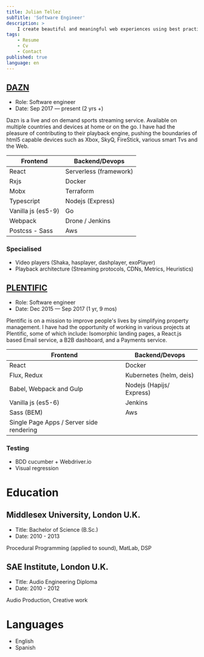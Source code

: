 ```yaml
---
title: Julian Tellez
subTitle: 'Software Engineer'
description: >
    I create beautiful and meaningful web experiences using best practice standards. I love to develop, design and talk about interactive, user-friendly interfaces.
tags:
    - Resume
    - Cv
    - Contact
published: true
language: en
---
```


## [DAZN](https://www.dazn.com)
- Role: Software engineer
- Date: Sep 2017 — present (2 yrs +)

Dazn is a live and on demand sports streaming service.
Available on multiple countries and devices at home or on the go. I have had the pleasure of contributing to their playback engine, pushing the boundaries of html5 capable devices such as Xbox, SkyQ, FireStick, various smart Tvs and the Web.

| Frontend              | Backend/Devops
| -------------         |-------------
| React                 | Serverless (framework)
| Rxjs                  | Docker
| Mobx                  | Terraform
| Typescript            | Nodejs (Express)
| Vanilla js (es5-9)    | Go
| Webpack               | Drone / Jenkins
| Postcss - Sass        | Aws

### Specialised

- Video players (Shaka, hasplayer, dashplayer, exoPlayer)
- Playback architecture (Streaming protocols, CDNs, Metrics, Heuristics)

## [PLENTIFIC](https://plentific.com)
- Role: Software engineer
- Date: Dec 2015 — Sep 2017 (1 yr, 9 mos)

Plentific is on a mission to improve people's lives by simplifying property management.
I have had the opportunity of working in various projects at
Plentific, some of which include: Isomorphic landing pages, a
React.js based Email service, a B2B dashboard, and a Payments
service.

| Frontend                                  | Backend/Devops
| -------------                             |-------------
| React                                     | Docker
| Flux, Redux                               | Kubernetes (helm, deis)
| Babel, Webpack and Gulp                   | Nodejs (Hapijs/ Express)
| Vanilla js (es5-6)                        | Jenkins
| Sass (BEM)                                | Aws
| Single Page Apps / Server side rendering  |

### Testing

- BDD cucumber + Webdriver.io
- Visual regression

# Education

## Middlesex University, London U.K.

- Title: Bachelor of Science (B.Sc.)
- Date: 2010 - 2013

Procedural Programming (applied to sound), MatLab, DSP

## SAE Institute, London U.K.

- Title: Audio Engineering Diploma
- Date: 2010 - 2012

Audio Production, Creative work

# Languages

- English
- Spanish